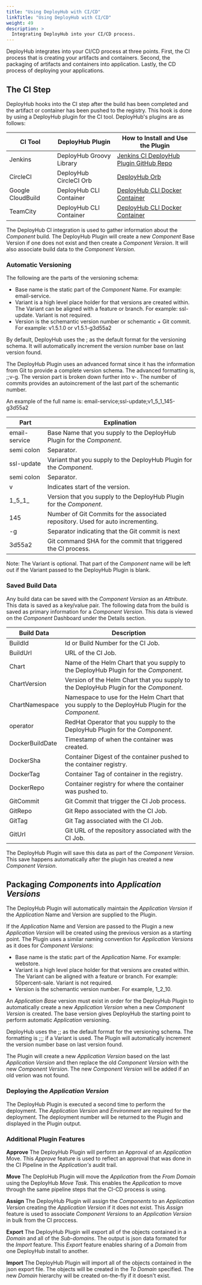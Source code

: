 ```yaml
---
title: "Using DeployHub with CI/CD"
linkTitle: "Using DeployHub with CI/CD"
weight: 49
description: >
  Integrating DeployHub into your CI/CD process.
---
```


DeployHub integrates into your CI/CD process at three points.  First, the CI process that is creating your artifacts and containers. Second, the packaging of artifacts and containers into application.  Lastly, the CD process of deploying your applications.

## The CI Step

DeployHub hooks into the CI step after the build has been completed and the artifact or container has been pushed to the registry.  This hook is done by using a DeployHub plugin for the CI tool.  DeployHub's plugins are as follows:

| CI Tool | DeployHub Plugin | How to Install and Use the Plugin |
|---|---|---|
| Jenkins | DeployHub Groovy Library | [Jenkins CI DeployHub Plugin GitHub Repo](https://github.com/jenkinsci/deployhub-plugin) |
| CircleCI | DeployHub CircleCI Orb | [DeployHub Orb](https://circleci.com/orbs/registry/orb/deployhub/deployhub-orb)|
| Google CloudBuild | DeployHub CLI Container | [DeployHub CLI Docker Container](https://github.com/ortelius/compupdate) |
| TeamCity | DeployHub CLI Container | [DeployHub CLI Docker Container](https://github.com/ortelius/compupdate) |

The DeployHub CI integration is used to gather information about the _Component_ build. The DeployHub Plugin will create a new _Component_ Base Version if one does not exist and then create a _Component Version_.  It will also associate build data to the _Component Version_. 

### Automatic Versioning

The following are the parts of the versioning schema:

- Base name is the static part of the _Component_ Name.  For example: email-service.
- Variant is a high level place holder for that versions are created within. The Variant can be aligned with a feature or branch. For example: ssl-update.  Variant is not required.
- Version is the schemantic version number or schemantic + Git commit.  For example:  v1.5.1.0 or v1.5.1-g3d55a2

By default, DeployHub uses the <base name>;<version number> as the default format for the versioning schema. It will automatically increment the version number base on last version found.

The DeployHub Plugin uses an advanced format since it has the information from Git to provide a complete version schema.  The advanced formatting is, <base name>;<variant>;v<version>-g<git commit>.  The version part is broken down further into v<schemantic number>-<number of commits>.  The number of commits provides an autoincrement of the last part of the schemantic number.  

An example of the full name is: email-service;ssl-update;v1_5_1_145-g3d55a2

| Part | Explination |
| ---  | --- |
| email-service | Base Name that you supply to the DeployHub Plugin for the _Component_. |
| semi colon | Separator. |
| ssl-update | Variant that you supply to the DeployHub Plugin for the _Component_. |
| semi colon | Separator. |
| v | Indicates start of the version. |
| 1_5_1_ | Version that you supply to the DeployHub Plugin for the _Component_. |
| 145 | Number of Git Commits for the associated repository.  Used for auto incrementing. |
| -g | Separator indicating that the Git commit is next |
| 3d55a2 | Git command SHA for the commit that triggered the CI process. |

Note: The Variant is optional.  That part of the _Component_ name will be left out if the Variant passed to the DeployHub Plugin is blank.

### Saved Build Data

Any build data can be saved with the _Component Version_ as an _Attribute_.  This data is saved as a key/value pair.  The following data from the build is saved as primary information for a _Component Version_.  This data is viewed on the _Component_ Dashboard under the Details section.

| Build Data | Description |
| --- | --- |
| BuildId | Id or Build Number for the CI Job. |
| BuildUrl | URL of the CI Job. |
| Chart | Name of the Helm Chart that you supply to the DeployHub Plugin for the _Component_. |
| ChartVersion | Version of the Helm Chart that you supply to the DeployHub Plugin for the _Component_. |
| ChartNamespace | Namespace to use for the Helm Chart that you supply to the DeployHub Plugin for the _Component_. |
| operator | RedHat Operator that you supply to the DeployHub Plugin for the _Component_.|
| DockerBuildDate | Timestamp of when the container was created. |
| DockerSha | Container Digest of the container pushed to the container registry. |
| DockerTag | Container Tag of container in the registry. |
| DockerRepo | Container registry for where the container was pushed to. |
| GitCommit | Git Commit that trigger the CI Job process. |
| GitRepo | Git Repo associated with the CI Job. |
| GitTag | Git Tag associated with the CI Job. |
| GitUrl | Git URL of the repository associated with the CI Job. |

The DeployHub Plugin will save this data as part of the _Component Version_.  This save happens automatically after the plugin has created a new _Component Version_.

## Packaging _Components_ into _Application Versions_

The DeployHub Plugin will automatically maintain the _Application Version_ if the _Application_ Name and Version are supplied to the Plugin.  

If the _Application_ Name and Version are passed to the Plugin a new _Application Version_ will be created using the previous version as a starting point.  The Plugin uses a similar naming convention for _Application Versions_ as it does for _Component Versions_:

- Base name is the static part of the _Application_ Name.  For example: webstore.
- Variant is a high level place holder for that versions are created within. The Variant can be aligned with a feature or branch. For example: 50percent-sale.  Variant is not required.
- Version is the schemantic version number. For example, 1_2_10.

An _Application Base_ version must exist in order for the DeployHub Plugin to automatically create a new _Application Version_ when a new _Component Version_ is created.  The base version gives DeployHub the starting point to perform automatic _Application_ versioning.

DeployHub uses the <base name>;<schematic version number>;<version number> as the default format for the versioning schema.   The formatting is <base name>;<variant>;<schematic version number>;<version number> if a Variant is used.  The Plugin will automatically increment the version number base on last version found.

The Plugin will create a new _Application Version_ based on the last _Application Version_ and then replace the old _Component Version_ with the new _Component Version_.  The new _Component Version_ will be added if an old verion was not found.

### Deploying the _Application Version_

The DeployHub Plugin is executed a second time to perform the deployment. The _Application Version_ and _Environment_ are required for the deployment.  The deployment number will be returned to the Plugin and displayed in the Plugin output.

### Additional Plugin Features

**Approve**
The DeployHub Plugin will perform an Approval of an _Application_ Move.  This _Approve_  feature is used to reflect an approval that was done in the CI Pipeline in the _Application's_ audit trail.  

**Move**
The DeploHub Plugin will move the _Application_ from the _From Domain_ using the DeployHub _Move Task_.  This enables the _Application_ to move through the same pipeline steps that the CI-CD process is using.

**Assign**
The DeployHub Plugin will assign the _Components_ to an _Application Version_ creating the _Application Version_ if it does not exist.  This _Assign_ feature is used to associate _Component Versions_ to an _Application Version_ in bulk from the CI proccess.  

**Export**
The DeployHub Plugin will export all of the objects contained in a _Domain_ and all of the _Sub-domains_.  The output is json data formated for the _Import_ feature.  This _Export_ feature enables sharing of a _Domain_ from one DeployHub install to another. 

**Import**
The DeployHub Plugin will import all of the objects contained in the json export file.  The objects will be created in the _To Domain_ specified.  The new _Domain_ hierarchy will be created on-the-fly if it doesn't exist.
